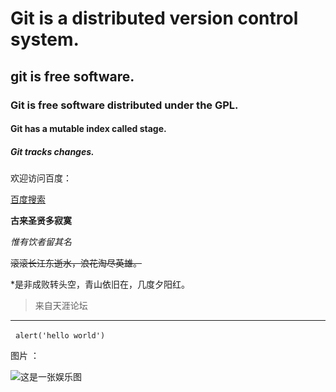 # Git is a distributed version control system.
## git is free software.
### Git is free software distributed under the GPL.
#### Git has a mutable index called stage.
##### Git tracks changes.
欢迎访问百度：

[百度搜索](http://www.baidu.com)

**古来圣贤多寂寞**

*惟有饮者留其名*

~~滚滚长江东逝水，浪花淘尽英雄。~~

*是非成败转头空，青山依旧在，几度夕阳红。
>来自天涯论坛

---------------
 
`alert('hello world')`

图片 ：

![这是一张娱乐图](http://p9.123.sogoucdn.com/imgu/2017/07/20170717112004_53.jpg)

[^1]:This is my first footnote
 
[^n]:Visit http://example.com
 
[^n]:A final footnote
